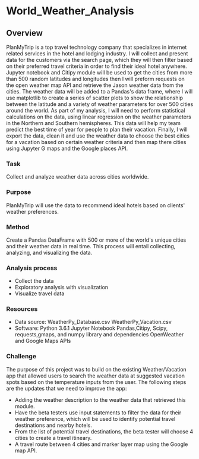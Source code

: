 # World_Weather_Analysis
## Overview
PlanMyTrip is a top travel technology company that specializes in internet related services in the hotel and lodging industry. I will collect and present data for the customers via the search page, which they will then filter based on their preferred travel criteria in order to find their ideal hotel anywhere. 
Jupyter notebook and Citipy module will be used to get the cities from more than 500 random latitudes and longitudes then I will preform requests on the open weather map API and retrieve the Jason weather data from the cities.
The weather data will be added to a Pandas's data frame, where I will use matplotlib to create a series of scatter plots to show the relationship between the latitude and a variety of weather parameters for over 500 cities around the world. 
As part of my analysis, I will need to perform statistical calculations on the data, using linear regression on the weather parameters in the Northern and Southern hemispheres. This data will help my team predict the best time of year for people to plan their vacation.
Finally, I will export the data, clean it and use the weather data to choose the best cities for a vacation based on certain weather criteria and then map there cities using Jupyter G maps and the Google places API.

### Task
Collect and analyze weather data across cities worldwide.

### Purpose
PlanMyTrip will use the data to recommend ideal hotels based on clients' weather preferences.

### Method
Create a Pandas DataFrame with 500 or more of the world's unique cities and their weather data in real time. This process will entail collecting, analyzing, and visualizing the data.

### Analysis process
- Collect the data
- Exploratory analysis with visualization
- Visualize travel data
### Resources
- Data source:
  WeatherPy_Database.csv
  WeatherPy_Vacation.csv
- Software:
  Python 3.6.1
  Jupyter Notebook
  Pandas,Citipy, Scipy, requests,gmaps, and numpy library and dependencies
  OpenWeather and Google Maps APIs
  

### Challenge 
The purpose of this project was to build on the existing Weather/Vacation app that allowed users to search the weather data at suggested vacation spots based on the temperature inputs from the user. The following steps are the updates that we need to improve the app:

- Adding the weather description to the weather data that retrieved this module.
- Have the beta testers use input statements to filter the data for their weather preference, which will be used to identify potential travel destinations and nearby hotels.
- From the list of potential travel destinations, the beta tester will choose 4 cities to create a travel itineary.
- A travel route between 4 cities and marker layer map using the Google map API.
